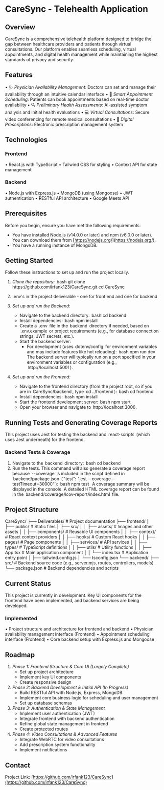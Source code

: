 # CareSync - Telehealth Application

## Overview

CareSync is a comprehensive telehealth platform designed to bridge the gap between healthcare providers and patients through virtual consultations. Our platform enables seamless scheduling, virtual appointments, and digital health management while maintaining the highest standards of privacy and security.

## Features

•⁠  ⁠🩺 *Physician Availability Management*: Doctors can set and manage their availability through an intuitive calendar interface
•⁠  ⁠📅 *Smart Appointment Scheduling*: Patients can book appointments based on real-time doctor availability
•⁠  ⁠🔍 *Preliminary Health Assessments*: AI-assisted symptom analysis and initial health evaluations
•⁠  ⁠💻 *Virtual Consultations*: Secure video conferencing for remote medical consultations
•⁠  ⁠💊 *Digital Prescriptions*: Electronic prescription management system

## Technologies

### Frontend

•⁠  ⁠React.js with TypeScript
•⁠  ⁠Tailwind CSS for styling
•⁠  ⁠Context API for state management

### Backend

•⁠  ⁠Node.js with Express.js
•⁠  ⁠MongoDB (using Mongoose)
•⁠  ⁠JWT authentication
•⁠  ⁠RESTful API architecture
•⁠  ⁠Google Meets API

## Prerequisites

Before you begin, ensure you have met the following requirements:

* You have installed Node.js (v14.0.0 or later) and npm (v6.0.0 or later). You can download them from [https://nodejs.org/](https://nodejs.org/).
* You have a running instance of MongoDB.

## Getting Started

Follow these instructions to set up and run the project locally.

1. *Clone the repository:*
   ⁠ bash
   git clone https://github.com/irfank123/CareSync.git
   cd CareSync
2. .env's in the project deliverable - one for front end and one for backend ⁠
3. *Set up and run the Backend:*

   * Navigate to the backend directory:
     ⁠ bash
     cd backend
      ⁠
   * Install dependencies:
     ⁠ bash
     npm install
      ⁠
   * Create a ⁠ .env ⁠ file in the ⁠ backend ⁠ directory if needed, based on ⁠ .env.example ⁠ or project requirements (e.g., for database connection strings, JWT secrets, etc.).
   * Start the backend server:
     * For development (uses ⁠ dotenv/config ⁠ for environment variables and may include features like hot reloading):
       ⁠ bash
       npm run dev
        ⁠
       The backend server will typically run on a port specified in your environment variables or configuration (e.g., ⁠ http://localhost:5001 ⁠).
4. *Set up and run the Frontend:*

   * Navigate to the frontend directory (from the project root, so if you are in ⁠ CareSync/backend ⁠, type ⁠ cd ../frontend ⁠):
     ⁠ bash
     cd frontend
      ⁠
   * Install dependencies:
     ⁠ bash
     npm install
      ⁠
   * Start the frontend development server:
     ⁠ bash
     npm start
      ⁠
   * Open your browser and navigate to ⁠ http://localhost:3000 ⁠.

## Running Tests and Generating Coverage Reports

This project uses Jest for testing the backend and ⁠ react-scripts ⁠ (which uses Jest underneath) for the frontend.

### Backend Tests & Coverage

1. Navigate to the ⁠ backend ⁠ directory:
   ⁠ bash
   cd backend
    ⁠
2. Run the tests. This command will also generate a coverage report because ⁠ --coverage ⁠ is included in the script defined in ⁠ backend/package.json ⁠ (⁠ "test": "jest --coverage --testTimeout=30000" ⁠):
   ⁠ bash
   npm test
    ⁠
   A coverage summary will be displayed in the console. A detailed HTML coverage report can be found in the ⁠ backend/coverage/lcov-report/index.html ⁠ file.

## Project Structure

CareSync/
├── Deliverables/        # Project documentation
├── frontend/
│   ├── public/          # Static files
│   ├── src/
│   │   ├── assets/      # Images and other assets
│   │   ├── components/  # Reusable UI components
│   │   ├── context/     # React context providers
│   │   ├── hooks/       # Custom React hooks
│   │   ├── pages/       # Page components
│   │   ├── services/    # API services
│   │   ├── types/       # TypeScript definitions
│   │   ├── utils/       # Utility functions
│   │   ├── App.tsx      # Main application component
│   │   └── index.tsx    # Application entry point
│   ├── tailwind.config.js
│   └── tsconfig.json
└── backend/
    ├── src/             # Backend source code (e.g., server.mjs, routes, controllers, models)
    └── package.json     # Backend dependencies and scripts

## Current Status

This project is currently in development. Key UI components for the frontend have been implemented, and backend services are being developed.

### Implemented

•⁠  ⁠Project structure and architecture for frontend and backend
•⁠  ⁠Physician availability management interface (Frontend)
•⁠  ⁠Appointment scheduling interface (Frontend)
•⁠  ⁠Core backend setup with Express.js and Mongoose

## Roadmap

1. *Phase 1: Frontend Structure & Core UI (Largely Complete)*
   * Set up project architecture
   * Implement key UI components
   * Create responsive design
2. *Phase 2: Backend Development & Initial API (In Progress)*
   * Build RESTful API with Node.js, Express, MongoDB
   * Implement core business logic for scheduling and user management
   * Set up database schemas
3. *Phase 3: Authentication & State Management*
   * Implement user authentication (JWT)
   * Integrate frontend with backend authentication
   * Refine global state management in frontend
   * Create protected routes
4. *Phase 4: Video Consultations & Advanced Features*
   * Integrate WebRTC for video consultations
   * Add prescription system functionality
   * Implement notifications

## Contact

Project Link: [https://github.com/irfank123/CareSync](https://github.com/irfank123/CareSync)

